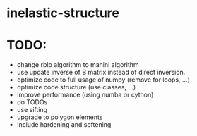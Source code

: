 # inelastic-structure

# TODO:

- change rblp algorithm to mahini algorithm
- use update inverse of B matrix instead of direct inversion.
- optimize code to full usage of numpy (remove for loops, ...)
- optimize code structure (use classes, ...)
- improve performance (using numba or cython)
- do TODOs
- use sifting
- upgrade to polygon elements
- include hardening and softening